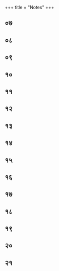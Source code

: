 +++
title = "Notes"
+++


## ०७ 

[^106]:

    This system envisions a limitless number of 'worlds' made from and dominated by each principle. These worlds exist so that souls which have not received the Saiva form of initiation, but have attained a lower form of perfection through a continuous practice of concentration, receive a body and sense organs best suited for experiencing pleasure and pain in a particular world, and may finally attain identity with the Lord. Every world has superintend ing deities who are called the Lords of that world. 

[^107]:

    Located in the intellect principle (buddhi tattva) are eight 'worlds' (bhuvana), each dominated by a class of heavenly beings or deity: pisacas, raksasas, yakśas, gandharvas, Indra, Soma, Prajāpati, and Brahmā. 

[^108]:

    According to the Svacchanda Tantra, the names of the worlds under prakr̥ti are: Akrta, Krta, Vaibhava, Brahma, Vaiṣnava, Kaumara, 'belonging to Uma' (Auma), and 'belonging to Srikant ha.' Kṣemarāja explains that those who have practiced yoga with renunciation attain the 'world' (bhuvana) named Akrta, while those who practiced karmayoga reach the bhuvana named Krta. Similarly, those who practiced nirmanayoga go to the world of [[238]] sbhus. The abode of Brahmā is attainable to those who practice yoga with conviction that puruṣa is one universal soul. The abode of Viṣnu is the final resort for those who strictly practiced yoga according to Vaiṣṇava tradition. Those who practice yoga main taining celibacy (brahmacarya) go to the abode of Kaumara world. The abodes above this, named Auma and Sraikantha, are the abodes of those who practice yoga according to the Saiva doctrine. 

[^109]:

    There are seven groups of eight deities who preside over different principles. The first is called patysttaka, the group of eight Lords beginning with Lakulisa and ending with Amaresa. The second is called Guhyaṣtaka who are the Lords of fire; the first of them is Bhairava. The third group is Atiguhyașttaka, which rules over the principle named wind (vayu). The fourth group of eight is called Pavitrāstaka, with Sthānu, etc., who rule over the principle called ākāśa. The fifth group of eight, beginning with Sthūla and ending with Chagalāṇda, rules over ahamkāra. The sixth group of eight divinities called Yonyaṣtaka rules over the intellect. The seventh group of eight is called Yogaṣtaka which rules over prakr̥ti. 

[^110]:

    The eleven worlds of the Rudras are as follows: Vāma, Bhīma, Ugra, Bhava, Isa, Ekavīra, Pracanda, Gauri, Aja, Ananta, and Ekaśiva. 

[^111]:

    The names of the worlds in impure vidyā, kale, and niyati are Kro dheśa and Canda, Samvarta and Jyoti, Sūra and Pancānta, respec tively. 

[^112]:

    The worlds under kalā and mayā are as follows: Ekavīra, śikhi, Śrīkantha in kalā, while in māyā, Mahātejas, Vāma, Bhava, Udb hava, Ekapinga and īsāna, Bhuvanesa and Anguṣtha. 

[^113]:

    In pure vidyā principle there are five worlds. They are: Hala halarudra, Krodha, Ambika, Aghora, and Yama. 

[^114]:

    Every principle is composed of subtle elements (kalās). They are called nirrtti, pratisthā, vidyā, śāntā, and sāntātītā. The number of worlds in niyrttikalā is sixteen; in pratistha the number is fifty six; in vidyā the number is twenty-eight; in śāntā the number is eighteen. There are no worlds in śāntātītā. Thus, the total number of the worlds in all five kalās is one hundred eighteen. NOTES 239 

## ०८ 

[^115]:

    The generic attribute of all jars is jarness, i.e., that which perme ates all jars. The highest Lord, śiva, is far more extensive than any other generic attribute; therefore, he is the greatest universal by whose light everything shines. 

[^116]:

    According to this system, where some specific characteristics such as, support, solidity, etc., are found, that is to be known as the earth principle. These characteristics of the earth are seen in the regions beginning with the all-consuming dreadful fire (kālāgni) and ending in the world of Virabhadra. 

[^117]:

    The theory of the nature of absolute causal relation states that even at the emergence of creation, the universe is nothing but an expan sion, an 'opening up' (sr̥ṣṭi) of the light of the autonomous Lord. The Lord is also the cause of 'maintenance' (sthiti), i.e., the uni verse remaining steadily present within the Self; and 'withdrawal (saṁhāra), the state of rest in one's own Self. According to this theory, in reality no change has taken place in the Self, which is identical with consciousness. Furthermore, internality and exter nality are not distinct from each other, but two sides of the same reality. The artificial or fictional causal relation is not real, and is accepted only to help explain the state existing in māyā. The power of causal relation is limited and governed by the Lord's restrictive power (niyati). 

[^118]:

    For the creation of a particular object, some elements are present in the beginning and others follow it in a regular order. This order of sequence, in the form of priority and posteriority, remains invariably present; for example, the clay used in making a jar is always present before the jar itself comes into existence. 

[^119]:

    Every effect has in its background the sentient cause as its agent. If the conscious agent is absent, the aggregation of all the causes, either individually or collectively, cannot produce the intended object. For example, even if the stick for moving the potter's wheel, clay, and other necessary materials for making a jar are present, the jar cannot be produced if the potter himself is absent. There fore, it is concluded that a conscious agent is required for produc240 NOTES ing an effect. However, all of the above-mentioned instruments, along with the sentient agent, are considered as the cause of any action which in reality terminates in consciousness. 

[^120]:

    It is generally accepted that the causal relation depends on or is controlled by the restrictive power of the Lord. Therefore, it is relative, but the absolute causal relation depends on none. Con sciousness shines in the form of the universe. For instance, all the principles (tattvas) from earth to śiva are dependent on the one prior to it. The earth is supported by the water, the water helps the earth for its solidity. Furthermore, all the elements are unable to come into being without the existence of subtle elements. In the same way, these subtle elements cannot come into existence with out the blossoming action of the sense organs. That again is impos sible without determination regarding different sense organs. This also is not possible without the existence of the primary matter inseparably and equally linked with all, which is known as mūlapraksti. This primary matter, being an enjoyable object, is unable to exist without the subject that enjoys it. The subject that experiences it is the sharer of the experience of different objects of experience. It is for that reason that it is considered limited. Thus, the limitation that is seen in a conscious subject (puruṣa) is only imposed and not real. This imposed limitation is due to kāla, kalā, niyati, rāga, and vidyā, which cannot be activated without con sciousness (samvit). However, consciousness, being partless, can not manifest without the existence of the delusive power called māyā. Freedom, the cause of limitation, has comparative distinc tions of manifestation. These features are shining in the beginning as slightly unlimited, then unlimited, then slightly blossoming and finally are fully bloomed. However, these states of the manifesta tions by the power of freedom could not be possible without that which is perfectly luminous by nature, which in this system is called Bhairava. 

[^121]:

    This remark explains the existence of differentiation or multiplicity in spite of the presence of the Absolute everywhere. 

[^122]:

    Mount Meru cannot be supposed to be the cause of the jar, because NOTES 241 it exists in a distant place. The question implied here is, how could the universe be created by a Lord who remains distant? 

[^123]:

    This is to say that the effects can be produced in a variety of ways. 

[^124]:

    śiva is, in essence, consciousness. He is perfectly full and free from desire. In the state of māyā, the limited soul feels a longing for an object in order to fulfill his desires. The desire arises in the limited soul because of some want in him. The Lord, on the other hand, does not lack anything. Therefore, there is no question of any desire in him. However, on account of his freedom, a sort of intention toward tasting of his delight continuously goes on. The pentad-named śiva, śakti, sadāśiva, īśvara, and śuddhavidyā, who abide in the pure path (adhva), shine with comparative intensity from the relish of the taste of delight on account of his autonomy. It is because of the comparative intensity of this relish that con sciousness manifests itself as "I" (aham). This is known as the state of śakti. In other words, consciousness which is absolute (anuttara) now sees (as if), on the mirror of consciousness, its own reflection and cognizes it to be its own, then the cognition that fol lows is “I am This” (aham idam). In this instance, the substratum where it shines is “I” and “This" shines as an indistinct outline of the picture. In the cognition, "I am This," "I” is the principal and "This" has the subordinate position. The principle known as sadāśiva abides where the host of the subjects called mantreśvara cognizes the universal light of consciousness as “I am This.” But on the level of the knowing subjects called mantreśvara, this cog nition assumes the form of “This is I," where "This” is vividly prominent and “I” is subordinate. This principle is called isvara, where “This” as the knowable shines with “I," invariably one with it. In śuddhavidyā, on the other hand, there is no distinction between principality and subordinacy. There both “I” and “This" shine in a balanced way. 

[^125]:

    In this triadic system, subjects are of seven kinds. They are known as sakala, pralayākala, vijñānākala, mantra, mantreśvara, mantramaheśvara, and śiva. Impurities are of three kinds. They are ānava, māyīya, and kārma. The āṇavamala is of two kinds. [[242]] First, it lacks right knowledge regarding the Self, which is of the nature of consciousness. The second is the wrong notion of con ceiving non-self, that is, the body, the sense organs, prāṇa, etc., as the Self. The impurity born of māyā (māyīya) causes the notion of difference. The impurity born of deeds (karma) appears to the soul to be of the nature of virtue and vice. Impurities are considered to be the bond by which souls remain bound to worldly existence. The knowing subjects who have all of the above three defilements (mala) are called sakala. The souls known as pralayākala have two such impurities, i.e., āṇava and karma. The vijñānākala souls have only one mala. They are of two kinds: (a) free vijñānākala souls, in which all·impurities have ended, and (b) vijñānākala souls, in: which some trace of impurity still persists. From among the first group, eight vidyeśvaras are selected, and from the second group seven million mantras serve the Lord to help the worldly people. 

[^126]:

    śiva is always perfectly full of His five powers. However, he mani fests different principles in which a particular energy shines pre dominantly while other energies remain subordinate. On account of this factor different principles, even in this pure path, and dis tinct features like śiva, Sadāśiva, etc., become manifest. 

[^127]:

    According to this system, defilement (mala) is not a distinct sub stance as accepted by dualist Saiva thinkers. 

[^128]:

    It is comparable to a seed, which does not take root and blossom externally and is going to be destroyed. 

[^129]:

    The characteristic of kalā is limited doership. 

[^130]:

    In some doctrines kāla evolves after niyati, but in the present text niyati is mentioned after kāla. The reason for this is that the causal relation cannot stand without time, for the regular order of the cause preceding the effect cannot take place without time. Priority and posteriority can exist only when time comes into being. 

[^131]:

    Kalā is the agent which creates the knowable object and the effect as separate from itself. 

[^132]:

    Sukha is the state of agitation which is pleasant, rajas is the state of agitation which is painful, while tamas is the state of agitation which lacks awareness. NOTES 243 

[^133]:

    Above intellect (buddhi) and below the primordial matter (prakr̥ti), a guna principle (tattva) is supposed to exist. It is only an aspect of praksti, the balanced state of three guṇas. Therefore, the balanced state of guṇas is called prakr̥ti and its agitated aspect is known as guṇa tattva. However, guṇa is not counted as a distinct principle from praksti. The impelling force that agitates or breaks the bal ance of prakr̥ti is the superintending deity of the tattva. The agita tion in praksti occurs in relation to those who desire enjoyment, but in those in whom these desires of enjoyment have disappeared, this agitation does not create any effect. According to the Trika system, agitation in praksti is caused by the.Lord Srikanthaṇātha. 

[^134]:

    According to Sāṁkhya philosophy, prakrtį is insentient, while purusa is sentient but non-active either in bondage or in liberation. Therefore, some external agent of agitation is required. According to Saiva philosophy, agitation is created by the intervention of īśvara. 

[^135]:

    As, for example, when one perceives an object, the cognition “I see a tree" arises. In this instance, “I” is a subject and a tree is an object. The relationship between the two, the experiencing subject and object is the result of ahamkāra. For seeing a tree, eyes are sufficient, but the sight of the tree is experienced by the instru ment "I" ahamkāra. 

[^136]:

    When, by spiritual practice, the mind becomes subtle, it does not require any external instrument for perception. At that point, it can see through the sense of touch and experience touch through the sense of hearing, etc. 

[^137]:

    This is a reference to the Vaiseșika school of thought, according to which sense organs are born of matter. 

## ०९ 

[^138]:

    Here thirty-six principles (tattvas) are understood in terms of seven kinds of knowing subjects (pramātā) residing on the seven spheres along thirty-six principles. 

[^139]:

    The plural ending attached to the names of these seven knowing subjects indicates the existence of a great number of knowing sub jects belonging to each of these groups. [[244]] 

[^140]:

    In the lowest sphere, from earth to praksti, reside the sakala know ing subjects. The sakala knowing subjects are capable of perceiv ing only the principles from earth to praksti. The higher knowing subjects, who possess more extensive subjectivity and therefore possess qualitatively different energies (śaktis), are capable of per ceiving the higher principles. 

[^141]:

    In TĀ 10:3-5, Abhinavagupta explains: The principles from earth to praksti are divided into fifteen on the basis of the (seven) possessors of power (śaktimān), their powers (śaktis), along with their 'unique nature' or thing in itself', (svarūpa). There are thir-: teen divisions from puruṣa to kalā; eleven divisions [exist] when the pralayakala [group of knowing sub jects) becomes the thing in itself, it is similar with māyā; [there are] nine divisions when the thing in itself becomes vijnanakala; seven divisions [manifest] when the man tra [knowing subjects) becomes the unique nature; a threefold division [arises) when the mantramahesvaras become the unique nature. Śiva, whose nature is con sciousness, which is dance of uninterrupted light, has no division. 

[^142]:

    The expression prameyatayogya means: 'that which is worthy to be conceived as an object itself,' that is, as insentient; it is neither energy nor the possessor of energy. 

[^143]:

    According to this system, the universe is of a threefold nature, non-transcendent (apara), transcendent-non-transcendent (parā para), and transcendent (para). In other words, reality is primarily conceived as possessing an objective side (nara), energy (śakti), and a possessor of the energy (śaktimān). However, Abhi navagupta points out that the thing in itself' (svarūpa) is the sphere of objectivity, the śākta is the sphere of perception, and the possessor of power is the perceiver or knowing subject. Therefore, all seven knowing subjects are śiva, who possesses different ener gies, that is, different powers in the different spheres in which they operate. The thing in itself is common to all of them, which pro vides a degree of objectivity. NOTES 245 

[^144]:

    Limited knowledge (vidyā) and limited agency (kalā) are consid ered to be the energies of the sakala souls, who are defiled by all three impurities (malas). Although sakala souls are bound and limited by impurities, they possess the powers of knowledge and action. 

[^145]:

    The word asphuṭa means indistinct or dormant. In pralayākala souls, vidyā and kalā are still present; however, they remain dor mant because they rest in deep sleep (suṣupti). 

[^146]:

    The sevenfold differentiation of the śaktis is used for the purpose of elaboration and instruction. In reality, there is only one śakti ... belonging to the Lord; that is, His svātantryaśakti, which is .inseparably united with Him. This autonomy manifests itself as many śaktis, but at the same time keeps all of them within and shines as one. 

[^147]:

    Distinctions among the instruments do not create distinction in the subject. The supreme subject, by means of its power of freedom, creates divisions in its own Self by causing some to shine as an object, and others as an instrument. 

[^148]:

    Here begins a long and complex argument in which Abhinavagupta attempts to refute 'doctrine of perceptibility' advocated by the Mīmāṁsā school. According to the Mīmāṁsā theory, in order to be perceived, every object must possess a quality of perceptibility; any object devoid of this quality cannot be perceived. Abhi navagupta disagrees and attempts to prove that perceptibility is not the quality of an object, but a power possessed by the perceiver. All entities already exist within consciousness, and when a given entity appears within the organs of perception of a perceiver, then it becomes an object of perception. Everything is illuminated by consciousness, including defilement (mala), as well as non-exis tence, because for a thing to be non-existent, it must be included in consciousness. Therefore, objective existence depends on con sciousness, and is not perceptible independently from it. For Abhi navagupta, it is important to establish this position, because he needs to argue that the knowing subject must develop a higher level of subjectivity to be able to perceive the larger and subtler spheres of reality. [[246]] 

[^149]:

    The one who is self-luminous does not need anyone to perceive this shining, because it is the very nature of the divine to shine. There fore, He does not assume the nature of objectivity, and because of that the quality of being perceptible, which is distinct from its own Self, does not appear in Him. 

[^150]:

    The point here is that this feeling of jealousy does not abide in the beautiful woman, but in the person himself. 

[^151]:

    The act of watching this dance becomes complete when a person attains the state of aesthetic pleasure by becoming one with the unified light of awareness manifested through the watching audi ence; thus, vidya and kala awaken subjectivity in sakala souls where objectivity is predominant. . 

[^152]:

    The point here is that when objectivity in the principles from puruṣa to kalā are conceived and the portions of the veils (kañcukas) come into perception in the form of objects, then the subjectivity of puruṣa is lost. 

[^153]:

    The distinctions have been ascertained, but the number of objects which possess multiple natures cannot be stated. Therefore, the author, taking a clay jar as an example, presents its varied nature. Its quality of being a knowable object is nothing but its identity with the knowing subject. Therefore, when the jar is known by all knowing subjects as a jar, then it comes under the sakala group. When, on the other hand, it is only perceived by śiva, it is none other than śiva Himself. 

[^154]:

    The seeker who apprehends the earth principle as Brahman, but who dies before becoming fully established in śiva, attains the state of vijñānākala. 

[^155]:

    Those who practice the yoga of conceiving the earth principle as Brahman, by the end of the day of Brahmā (kalpa), or at the time of death, attain the state of pralayakevala. 

[^156]:

    When the group of seven knowing subjects, from sakala to śiva, is agitated (prakṣobha), they become intent on functioning in their respective fields. This agitation is known as a 'pulsation' or a 'change.' This brings about the appearance of the seven śaktis; there fore, the number of possessors of the śaktis (śaktimān) is also seven. NOTES 247 

[^157]:

    The purity of pure knowable (śuddhaprameya) is a result of it not being touched by the knowing subject. This is the case with the earth principle as well as the thing in itself (svarūpas) of all the other principles as well. 

[^158]:

    When a person well-established in prāṇa perceives an external object, his breath goes outside to a span of sixteen digits (angulas). When the final measure comes in contact with an object, the breath becomes identified with it. This is explained by the term tanmayi. 

[^159]:

    Those who are endowed with discerning capability are able to con ceive fifteenfold nature to the end of pradhana. 

[^160]:

    With the lessening of-the-number of thought constructs, the span of a tuti also lessens. The lessening of the thought of this-ness (idantā) diminishes gradually, and it finally results in the form of absorption into śiva constituting two digits (angulas). 

[^161]:

    The word sāvadhānatā here means 'steadiness of consciousness of that is not to be diverted from here to there, or from this to that.' It means that the yogin remains attentive towards that one from which the knower of the object (grāhaka) arises, and from where the object gets its rise. It always remains steady in self-luminous consciousness alone. 

[^162]:

    According to early Saiva thinkers, such as Kallata, the meaning of the word pāta is goddess Kālī, Mātssadbhāva, Bhairava, Pratibhā. However, the author himself is reluctant to go into depth explain ing the mystical meaning of this word. 

[^163]:

    When a yogin practices meditation in the tuṭi related either to mantramaheśvara, mantreśvara, or mantra, he is able to attain the siddhis corresponding to these states. 

[^164]:

    The dream state is considered to be an instrument, or rather, a door, by the help of which one is able to arrive at the right form of knowledge. 

[^165]:

    The supreme consciousness externally assumes threefold nature. These are the object of knowledge (rūpam), the instrumentality indicated in the sentence above by the expression "by, means of sight," while the word aham indicates the subject of experience. [[248]] Therefore, the subject knows the object by means of the instru ment, i.e., sight. However, the supreme subject (parā) permeates and remains above these three. 

## १० 

[^166]:

    According to this system, there exists a subtle energy which func tions to hold all the principles (tattvas) in their respective places For example, the principle earth is held by the subtle energy called dhārikā. As the function of this energy is to contain or stop the earth, it is also called nivstti. Similarly, the subtle energies called pratiṣthā, vidyā, and śānta are active in other principles or in groups of them. .: 

[^167]:

    Anda sphere, or egg, is that which serves as the wall separating one sphere from the other. They are also called coverings or veils (āvaraṇa) which do not allow one sphere to penetrate another. 

[^168]:

    This is to say that the qualities, such as smell, taste, touch, etc., belonging to earth and other tattvas exist also in the śakti tattva; however, their existence is not in the gross form but in the subtle. This is the reason why śiva is ritually worshipped in the phallic form made of five different elements. 

[^169]:

    The principle called śiva is free from any sorts of mutations, limi tations, or thought constructs. 

[^170]:

    This is to say that transcendence cannot be an object of meditation. If an object of meditation were to exist in it, it would not be tran scendent. Therefore, the kala that functions in the lower level, just below the highest, is known as śāntā. However, śiva is beyond śāntā; therefore, no name is suitable to describe the Immutable One. 

[^171]:

    Anything that shines as knowable remains existing for some time, but when the quality of being an object of knowledge disappears from the heart of the yogin, that which remains is known as thirty six principles. Even if, for the purpose of teaching, in that state, the divine is conceived as the thirty-seventh principle, then upon the disappearance of even this objectivity from it, the divine is conceived as the thirty-eighth principle. LV NOTES 249 

[^172]:

    When the whole scheme of thirty-six tattvas is grouped into nine divisions, then their names are praksti, puruṣa, niyati, kāla, māyā, vidyā, īśvara, sadāśiva, and śiva. 

[^173]:

    The worlds are perceived as objects of knowledge shining in three different forms of knowable objects. They are: kalā, tattva, and bhuvana. In the same way, when they rest in the subject, they are also threefold, i.e., varṇa, mantra, and pada. 

## ११ 

[^174]:

    Abhinavagupta's thesis is, in essence, that consciousness (samvid) . is a perfect unity, full and unchanging even when taking the forms of all manifestations and activities. What is contained in the first ten chapters of this work constitutes a short-cut for a small number of truth-seekers who, according to this system, have been pursuing spiritual perfection over many lifetimes. The significance of this knowledge for others is made clear in this chapter. 

[^175]:

    It is stated in the Bhagavadgita that the fire of knowledge burns the karma of all deeds. For one undergoing the experience of past deeds, it is necessary to remain involved in actions whose fruits are to be experienced in the future. The doer has to experience the results of past actions gradually, not all at once. There is no end to the cycle of deeds or their results, and for this reason the descent of grace (śaktipāta) needs to be discussed. According to the posi tion represented here, when śakti 'opens up in one's own self, right knowledge dawns spontaneously. 

[^176]:

    Karmasāmya occurs as a result of balance of two mutually oppo site past actions. Both of these actions possess exactly equal power, and therefore restrict each other from producing any fruit. Accord ing to this theory, śaktipāta takes place when these two deeds are balanced and their results neutralized. 

[^177]:

    According to the teacher Khetapāla, that śakti whose nature is to restrain (nirodhikā) arrests the mala. When impurities (mala) become perfectly ripened, the above śakti becomes inactive, and the proper manifestation of knowledge and action occurs. This cul minates in the decent of grace (śaktipāta) on a seeker.250 NOTES 

[^178]:

    When the Lord assumes the form of bound being by accepting the limitations of time, space, etc., this does not entail any differentia tion in His innermost nature. 

[^179]:

    The term jhatiti means 'without delay,' that is, taking recourse directly to anupāya. 

[^180]:

    The term 'by gradual process' (kramena) refers to a method of ini tiation, performance rituals, etc. 

[^181]:

    This is the Saiva explanation of the nature of the descent of grace. In the process of manifestation, the supreme Lord (Parameśvara) creates limited beings by concealing (tirobhāva) His own Self through kancukas, tattvas, and the malas. He reveals his own Self by bestowing śaktipāta on-limited souls. The entire process of con cealment and revelation is the result of the autonomy (svātantrya) of the Lord. 

[^182]:

    This is to say that the autonomous and omnipresent Lord is impar tial and therefore there is no object, activity, or person that He prefers over others. 

[^183]:

    As it is stated, the right kind of teacher (guru) is considered to be equal to Bhairava. This is because he possesses the fullness of self realization as well as the right understanding of the meaning of the śāstras. 

[^184]:

    Although śakti is present everywhere, it has different forms with different effects: as jyeșthā-śakti, it leads one to the ultimate goal; on the other hand, the ghorā and ghoratarā-śaktis, that is, the fearsome and the terrible, lead one toward worldly existence. 

## १२ 

[^185]:

    Viras are Saiva practitioners deemed to have attained mastery over the senses and a high level of spiritual development. 

[^186]:

    The procedure of external bathing is as follows: keeping the mind steadily concentrated on the mantra given to him by the guru, one should follow the track of the cows while dust is still present in the air. One is supposed to enter, and should make three strides in the dust created by the cows. This is known as pārthiva bath. In the NOTES 251 same way, one should purify the whole body, beginning with head and ending with feet, by uttering the mantra of śiva with its five limbs (Isana is the head, Tatpurusa is the face, Aghora is the heart, Vāmadeva is the hidden parts of the body, and Sadyojāta is the whole body). Then, having cleansed the body with the mantra, one should plunge into the water repeating the mantra of śiva with its auxiliary parts. This is known as bathing with water. Taking ashes from the sacrificial fire, one should burn impurities present on the head, face, heart, genitals, and the feet with it while uttering the mantra "phat.” When this is done one should throw a handful of these ashes on the head while repeating the mantra of śiva with its five limbs. This is known as bathing with ashes. One should move back and forth in the pleasing air, remembering the mantra, given to him by his guru, in his heart. This is known as bathing with air. One should bring the mantra into one's mind and should remain concentrated there fixing his concentration on the void (ākāśa). This is known as bathing in the void. One who immerses oneself in the light of the sun and the moon, identifying himself with śiva, is cleansed of all impurities. This type of bathing is called soma and arka. The last type of bath is bathing in the Self (ātmā). In the Tan traloka, Abhinavagupta describes it in the following way: “The very Self is the supreme Lord himself; it is free from disciplines established in spiritual texts. It is like a great lake in extension and depth; the universe should dissolve therein, upon which one becomes pure and the cause of purification for others.” 

[^187]:

    The expression "tatratatra” refers to the five faces of śiva, i.e., Īsana, Tatpuruṣa, etc. One is to first identify with these five faces of śiva, upon which one attains full absorption into śiva. 

## १३ 

[^188]:

    The author begins this chapter, which deals with initiation, by describing the procedure for selecting a suitable place for worship, mantra repetition, and practice of yoga. He discusses this topic in Chapter 15 of his TĀ, verses 80-115ab. At the very beginning, Abhinavagupta points out that only when one is serene and well [[252]] disposed in his heart (bhāvam prasannam ālocya) is he suitable to perform worship, and only then should he proceed to the place of worship. 

[^189]:

    In TĀ 15: 114a-115b, Abhinavagupta describes the place where the worship should take place: "The suitable place--for either attaining perfection or liberation with regard to the practice of worship, mantra repetition, or attainment of samādhi-is the one where heart is inclined toward beauty and at peace." 

[^190]:

    The land of Aryans is between Himalaya and Vindhyācala. 

[^191]:

    Kāraka is a term, used by Pāṇini in his Astādhyāyi, which denotes various participants in action presented by a sentence. The closest equivalent in other classical and some modern languages is a word 'case,' such as nominative, genitive, accusative, ablative, etc. 

[^192]:

    Abhinavagupta, who advocates the theory of the supreme nondual ity, has to account for ritual action, which consists of factors or participants in action presented by a sentence (kārakas), which because of their perceived distinction could be construed as con tradicting nonduality. This was certainly the opinion of Samkara cārya and other Advaita Vedānta thinkers; Abhinavagupta dis agreed with this understanding and argues that action, distinction, change, etc., are also included within consciousness. To illustrate, we can take the example of the following sentence: I offer water from the sacrificial pot to Lord śiva with a spoon in the place of worship. The factors here are: the agent of acting, the object of the act, its instrument, its point of ablation, and the location of the act of worship. For Samkarācārya, the supreme reality cannot be of the same order as that of objective existence which is transient in nature. The Brahman is the transcendent, immutable, and partless reality, and all subjective and objective phenomena are only appearances possessing no real existence. The Brahman is without attributes and as immutable, it cannot be subject to action. The attribute of changeability is the most important characteristic of objective existence, and therefore ever-changing empirical exis tence must have a ground on which all these changes take place. The same, of course, applies to the ritual action, which, as we have NOTES 253 seen, consists of the factors or the participants in action described by a sentence. For Abhinavagupta, on the other hand, the supreme reality, which consists of prakāśa and vimarśa, even in the process of externalization, remains established in its own Self, 'relishing' (camatkāra) the bliss of 'fullness' (pūrnatā), and 'independence' (svātantrya) of its own essential nature, which is in no way over shadowed by the external manifestation. The lower aspect of cre ation is a contracted form of that supreme consciousness, which, through the activity of māyā śakti, assumes limited forms, thus bringing into existence the notion of duality. Thus, the supreme reality consists as much of differentiation as it does of unity. This differentiation always remains within that I-Consciousness and therefore is never separate from it. Thus, unlike Samkara for whom action is always binding, Abhinavagupta accepts action, such as the ritual activity, as potentially liberating. 

[^193]:

    In TĀ 15: 161, Abhinavagupta describes the role and the meaning of sacrificial vessel in:Tantric ritual in the following way: "All that which is touched by the drops of the water contained in the sacrifi cial vessel becomes in fact pure. What other kind of purity could there ever be but that of the touch of the rays of the sun of śiva?” Furthermore, “As the Lord said in the Mālinīvijayottara Tantra in the section dealing with the sacrificial vessel, it is necessary to be careful not to conceive anything as not being purified by it. Every thing is purified by it and what is impure becomes pure" (TĀ 15: 162-163ab.) However, the impurity only belongs to the limited knowing subject abiding in māyā and is not the essential nature of things: “Here we speak of impurity from the perspective of bonded souls and of their systems. The essential nature of all things remains in fact always the same, without changing from what it was earlier or what is conceived to be” (TĀ 15: 163cd-164ab.) 

[^194]:

    All the various factors which constitute a ritual action attain iden tity with śiva through the process of the placement of the syllables (nyāsa). 

[^195]:

    This is to say that direction depends on how the forms are arranged in space. [[254]] 

[^196]:

    Here begins description of inner worship. In the course of this worship, one is expected to bring one's body, mind, void, and prāṇa into identity with śiva. See TĀ 15: 295b-

[^312]:

    

[^197]:

    This is the reference to múlādhāracakra, which, according to TĀ 15: 297cd, is located four fingers below the navel. 

[^198]:

    Here begins what Abhinavagupta calls 'the external sacrifice' because the disciple, after attaining identity with śiva through var ious ritual acts, should project his consciousness externally in the vital breath, void, and up to the external plane. 

[^199]:

    There are eight purificatory rites and six deities. Therefore, the number becomes forty-eight. 

[^200]:

    For greater details in regard to the conventional rules and their detailed description, see TĀ 15: 521-

[^611]:

    

[^201]:

    See TĀ 15: 

[^576]:

    

## १४ 

[^202]:

    Putraka or spiritual son is a type of initiation in which a disciple is adopted as a successor of a teacher. 

[^203]:

    Parivāra or family refers to the group of subordinate deities centered around the main deity. 

[^204]:

    This refers to the doors of the place where the rituals are performed. 

[^205]:

    For more details regarding the procedure of 'The Adoration of the Door' (dvārārcanam) see TĀ 15:184-

[^190]:

    

[^206]:

    Abhinavagupta talks at length about the nature of animal sacrifice in TĀ 16:28-

[^72]:

    There, by quoting various scriptures, he points out that any type of animal killing, such as for profit, a wedding, or sport, is not allowed except in the course of sacrifice (yāga). According to him, killing consists of separating an animal that still possesses each of the three impurities (malas) from the vital breath. On the other hand, the ritualistic sacrifice of an animal is not killing because, in the course of the ritual, the animal is first separated from three impurities, and thus it is separated from its body. Thus, for Abhinavagupta, ritual sacrifice of an animal is a NOTES 255 form of initiation which joins the animal with the higher principles and for the purpose of propitiating God. 

[^207]:

    The nirbīja type of initiation is given to those judged incapable of following the set of rules of post-initiatory conduct (samayapāśa), as for example children, those who are dull, old people, women, those attached to their wealth, the sick, and so on. They attain liberation on account of their devotion to the teacher, deities, and scriptures. On the other hand, the sabīja type of initiation is given to those who have the gift of reason, are capable of tolerating toils and difficulties, and are therefore capable of following the set of rules of pre-initiatory conduct... 

## १५ 

[^208]:

    The initiation described in this chapter is given to a dying person. Ordinarily, the initiation is not given to all, and one desirous of initiation needs to show his devotion to teacher, deities, or scrip tures. This devotion is, in turn, seen as an indication of the descent of grace (śaktipāta), and śaktipāta is perceived as a definite sign that one is suitable for initiation. The conditions under which the teacher is expected to grant initiation to a dying person are described by Abhinavagupta in the TĀ 19: 4-6: When in a dying person, the fall of even weak power is awakened-whether he is taken by devotion to a teacher and others; whether the fall of grace is through work of friends, relatives, etc., whether he has been indeed regular (samayin) but has not obtained the supreme initiation; whether, already having obtained it, he desires to leave as soon as possible his vital breaths, desirous of going away-the teacher should provide for him the initiation of immediate depar ture, free from impurities. However, the teacher must be careful not to give initiation to a person whose impurities (malas) haven't reach maturation, or to one whose karma hasn't been exhausted (seṣakarmikavigrahe). The commentator explains this compound to mean: one who is not about to die, that is, one whose prārabdhakarma hasn't been fully exhausted. 

[^209]:

    Marma is the place where the feeling of the connectedness with the body remains present. [[256]] 

[^210]:

    According to the Tantrāloka, this is done by means of the nyāsa, using the kṣurika and other mantras. 

[^211]:

    That is, at the time of leaving one's body. 

[^212]:

    Abhinavagupta describes the nature of brahmavidyā initiation and the qualifications a teacher needs to have to perform this kind of initiation in the following way: "This initiation, which provides exit from the body, must be performed by a teacher who is experi enced in yoga. How could one who has not practiced various prāṇayama exercises be in a position to affect it" (TĀ19:23cd 24ab). (The brahmavidya) is in a position of producing its effects automatically, such as the purification of the principles, etc. The teacher, thanks to the power of ritual action and mantras, can thus join the disciple with the supreme principle (tattva). Even if a teacher hasn't practiced yoga, he is nevertheless in a position to execute the initiation that provides immediate exit from the body, thanks to the power of ritual action, mantras, and meditation. 

[^213]:

    According to Abhinavagupta, both the samayin and purtka are entitled to recite brahmavidyā. By this recitation, the dying person receives the samaya type of initiation. See TĀ 19:31

    

[^214]:

    The meaning of the expression sapratyaya is 'with signs or with giving signs,' as, for example, a person's dead body is re-animated by the power of mantra and lifts itself, etc. 

[^215]:

    This is the type of initiation which, according to TĀ, gives hope to foolish individuals. It is described by Abhinavagupta in TĀ 20:2–7: The teacher, completely intent upon reciting appropriate mantras, must meditate on his right hand in the form of a triangle of fire, completely flaming, resplendent with the phoneme of fire, stirred by a wheel of winds, and must place there any seed and meditate on how it is burning, both in the hand and within his heart. In this way the seed, consumed by the heat of a multitude of "phat" mantras enlivened by the phonemes of fire "ra," loses every seminal quality and is now incapable of germinating. At the same time, by virtue of this same procedure, based on the power of mantras, meditation, and rituals, the three malas (āṇava, māyiya, and kārma) are also 'burned in the sense that they are no longer in a position to furnish NOTES 257 their products. This initiation, which has as its purpose the destruc tion of the seed, was described to me by the venerable śambhunātha in his benevolence. The teacher, out of mercy, can also join the seed to śiva. The initiation is, in fact, full of splendor (sudipta), and is in a position to grant liberation also to vegetable life. 

[^216]:

    This particular type of initiation, which reduces or eliminates the weight of a disciple, Abhinavagupta connects with the five stages of repose, that is, pragānanda, udbhava, kampa, nidrā, and ghūrṇi described in Chapter Five of Tantrasāra. In TĀ 20: 14-15ab, he clarifies: “The leap (udbhava) is due to relief, caused by an eclips ing of the corporeal influence (dehagraha). The body is essentially constituted by the elements of earth. When the teacher, thanks to: the mantra of lightness, which will be explained later, meditates on the disciple rising into the air, he loses his earthly qualities." 

## १६ 

[^217]:

    As we have seen earlier, it is the aspirant's devotion to the teacher, deity, or śāstras which would entitle him to receive initiation, as this devotion is perceived as a clear sign of śaktipāta. However, in the case of the deceased or the absent one, this is obviously impos sible. Yet, the teacher would perform such an initiation if he could in some way infer that śaktipāta had descended on such a person. The signs of this type of śaktipāta are, for example: strong feelings that a teacher himself, for some unknown reason, had for a deceased or absent soul, or the strong persistence of the family that advocated initiation. 

[^218]:

    Abhinavagupta describes a procedure called 'application of the great net' (mahājjāla prayoga) in some detail in TĀ 21: 25-

[^45]:

    However, the intricacies of this procedure remain unknown because the acārya would receive oral instruction from his own teacher. The purpose of this procedure was rescuing departed souls who, for one reason or another, did not received initiation during their lives. A teacher would first catch the desired soul, draw him into the net, then reinstate him into a figure made of kusa grass, which repre sented his body, and then grant him liberation through initiation. [[258]] 

## १७ 

[^219]:

    We have already seen that a disciple is joined to a different princi ple in the course of initiation. To which principle one is joined will depend on the school of thought whose initiation one receives. However, according to the Trika school, other schools of thought do not possess the knowledge to enable a disciple to attain identity with śiva. Therefore, those who have received initiation into what the followers of Trika consider inferior sects should be first dis joined or drawn away from the principles that they were joined to by the previous initiation, and then initiated again. The process of transcending the inferior doctrines is accomplished gradually through a succession of steps: the descent of grace, the removal of impurities, the desire to find the right teacher, initiation, knowl edge, the abandonment of that which is to be avoided, immersion into that which is to be accepted, giving up the sphere of the enjoy able, and the removal of the limitations created by āṇavamala. For details, see Chapter 22 of the Tantrāloka. 

[^220]:

    Abhinavagupta gives the names of the genetic mantras (sādhāraṇāḥ mantrāḥ) in TĀ 22: 

[^20]:

    They are seven in number and their names are: prāṇava or mantra aum, mātskā, māyā, vyo mavyāpi, șadakṣara, bahurūpa, and the eye mantra (netra). According to TĀ 22: 15-17a, this is what a teacher says to one who is about to embrace Saivism and receive initiation: "This one was once a follower of other disciplines but is now inspired by your blessing; therefore bestow your grace (śaktipāta) upon him, so that this abandonment of other doctrines does not become a source of doubt for him, which will oblige him to practice rights of atone ment. And having attained identity with you, may he quickly achieve perfection and liberation." 

## १८ 

[^221]:

    In T.23:3-4, Abhinavagupta explains that a spiritual guide should transmit his own power (svādhikara) to a disciple whom he thinks is at the point of being in possession of well-practiced knowledge. "The one," continues Abhinavagupta, quoting Kami kāgama, "who does not possess this knowledge is not a teacher, NOTES 259 even if he has been anointed and has passed through the various stages, such as samayin, etc.” Furthermore, the only criterion for the selection of a new teacher is knowledge. Abhinavagupta writes, "The teacher who creates a new teacher must therefore select an individual of full and perfect knowledge, without considering any other characteristic, such as place, family, conduct, and body." TA 23:16b-17a. 

[^222]:

    In TĀ 23:31-32, Abhinavagupta describes the responsibilities of a newly consecrated teacher in the immediate period after his initia tion. He writes: "The new teacher, after having obtained consecra tion, must meditate and recite the entire complex of mantras estab lished in the scriptures for a period of six months so that he becomes one with them. Having attained identity with the mantras, and having taken possession of the potency of mantra (mantra virya), he finally becomes able to cut the bonds. Therefore, he should spare no effort to attain identity with the mantras." 

[^223]:

    In the Tantrāloka; Abhinavagupta explains that Brāhmaṇs, Kṣatri yas, Vaisyas, eunuchs, women, Sudras, and any other kinds of per son desirous of initiation should be initiated without being asked their caste. However, the teacher should take this into consider ation at the time when knowledge is imparted to them. Further more, the teacher, who is the basis of knowledge, should set seven sessions. These sessions are: initiation, explanation, compassion, friendliness, contemplation of the śāstras, unification with śiva, and giving away of food, etc. See TĀ 23:20b/23a. 

## १९ 

[^224]:

    As for the purpose of this rite, Abhinavagupta writes: “This type of initiation affects the purification of the subtle body (puryașt aka). If the puryaṣtaka does not exist, then there is also no heaven or hell.” TĀ 24:20-21

    

[^225]:

    The point here is that the entire procedure performed by teacher that will be described in the following lines is performed to estab lish firm conviction on the side of the ignorant ones. The entire performance by the teacher, according to Abhinavagupta, is not helpful in any way in attaining liberation. See TĀ 24:15b-16a.260 NOTES 

[^226]:

    Here begins description of śrāddhadiksā, or post-mortem initiation. Abhinavagupta discusses it in Chapter 25 of his TĀ based on the authority of the Siddhayogesvarimata Tantra. This rite must be per formed on the third, fourth, and tenth day after death, every month in the first year. After that, it should be performed once every year. 

[^227]:

    In TĀ 25: 4-6, Abhinavagupta clarifies: "This done, the teacher must take in hand, first of all, the offering (naivedyam), and after having meditated that in this offering abides śakti of the nature of food in the form of potency instrumental in nourishing, he must conceive that the dead person for whose sake this rite is performed is penetrated by it. The bound part in the form of enjoyable of this dead disciple must then be offered by a teacher to the enjoying sub- . ject in identity with him. In this way, the disciple becomes śiva." 

## २० 

[^228]:

    This vague statement can only be understood if we read it along with its corresponding section of the TĀ, which is Chapter 

[^26]:

    In the beginning of this chapter, Abhinavagupta explains that all the types of initiation presented up to now, including the last sacra ment, have as their goals purification, enjoyment, liberation, or both enjoyment and liberation. Jayaratha, in his commentary, clar ifies that the initiation which has enjoyment (bubhukṣuḥ) as its aim is structured so that it is not in a position to directly grant libera tion without first granting the fruition of the desired enjoyments). On the other hand, the mumukṣuḥ type of initiation, such as that of a spiritual son, etc., grants liberation precisely because it is devoid of the necessity of prior fruition. Furthermore, this type of initia tion can be either the sabīja or the nirbīja type. Only those who received the sabīja type of initiation are expected to follow a cer tain set of rules for the rest of their lives. On the other hand, those deemed incapable of following these rules receive the nirbīja type of initiation, which in itself includes mantras capable of purifying the bonds of post-initiatory rules (samayapāśa). 

[^229]:

    Mantras should be received in the course of ritual and should be kept secret. The practitioner should attain identity with the potency of the mantra (mantravirya), without which mantras NOTES 261 remain ineffective. Furthermore, mantras should be received directly from a teacher who has himself attained identity with the potency of the mantra, and not from some book. In TĀ26: 20-24ab, Abhinavagupta writes: “The fundamental rule is the following: namely, the man tric form is not to be revealed by the teacher to the dis ciple in written form, especially in our system, which is superior to all. The mantras are of the nature of pho nemes, and phonemes are of the nature of reflective con sciousness. They can be transmitted to the disciple only if . it is not separated from the consciousness of the teacher. ... Written mantras àre, on the other hand, stripped of their potency and therefore unreal. Because of the conven tional meaning which clouds them, their natural splendor doesn't manifest from books." However, it has been stated in the Siddhayogesvarīmata that those who, in spite of adopting mantras from books, attain identity with its potency, are purified by Bhairava and spontaneously initiated. “Once mantras have been invoked," continues Abhinavagupta, “it is necessary to satisfy them and propitiate them with flowers, liquor, offerings of food and incense, proportionately to the fate, devotion, and capabilities of the worshipper. The śakti, nāda, and other mantras, which are especially fer vent, must be satisfied with liquor, meat, and blood at the beginning, and only afterwards with flowers, incense, etc." (TA 26:51b-53a.) 

[^230]:

    The unmanifest or avyaktalinga is one that has been spontaneously formed in nature. Among all the types of unmanifest lingas, those not made by human hand are considered to be the most excellent ones. Therefore, these types of lingas are highly recommended for the purpose of ritual worship. However, manifest, or vyakta lingas, can also be used in rituals, Abhinavagupta writes: “The teacher can, if he wishes, install a manifest linga (vyakta) in the form of an image or painting found in a picture or book, made of wood, gold, or crafted by an expert and initiated artist” (TĀ 27:19b-20a). [[262]] Lingas can be made of various materials, such as "little stones, gems, pearls, flowers, food, clothes, and perfumed substances. Lingas of stone created by artists, and so also those of metals, with the exception of gold ones, should be avoided" (TĀ 27: 12-13). Abhinavagupta points out that various measures, given in various texts, regarding the size and shape of lingas, and other concerns, are of little importance because: "The linga which grants the desired fruit is in fact only the one that has been illuminated by mantra, animated by its noble potency” (TĀ 27: 14b). 

[^231]:

    With the previous section, the instructions for the types of rituals that are indispensable observances (nitya) has been completed. In this section, the description of occasional observances (naimittika) begins. Abhinavagupta derives the word 'parva' from two roots:: the first root, pr,' which means 'to fill,' is combined with the suf fix 'van.' The other root is 'parv,' which also means 'to fill'; thus a celebration of a festival day is called 'parvadinam,' because on that day consciousness attains fulfillment. 

[^232]:

    According to the Siddhayogesvarimata, the other name for the sacrifice of the wheel (cakrayāga) is mūrtiyāga. The cakrayāga or mūrtiyāga is of five types. Abhinavagupta writes: The sacrifice of the wheel is of five types, namely: soli tary (kevala), coupled (yāmala), mixed (miśra), cou pling of the wheel (cakrayuk), and mingling of heroes (vīrasaṁkara). The solitary, in this context, is one in which only the teacher take part; the mixed is one in which disciples also take part, along with their wives; the coupled is of two kinds, based on whether the women who participated were wives or hired courtesans; the cou pling of the wheel is so-called because this is the type of sacrifice associated with the wheel, which because of the unification of śaktis grants all desired fruits; finally the sacrifice in which everybody participates is called min gling of the heroes. (TĀ 28: 78b-82a.) 

[^233]:

    One is supposed to perform the offering of the sacred thread (pavitraka) to make up for any deficiency and neglect of his responsibility regarding the teacher, scriptures, or for any transgression of the rules (samaya), or for those who failed to celebrate a festival day (parvadinam) or any of the occasional or indispensable observances. 

[^234]:

    Abhinavagupta outlines the procedure applied when a teacher explains the meaning of scriptures to disciples according to Chapter 52 of the Devyāyamala Tantra. 

[^235]:

    Abhinavagupta lists ten types of teachers capable of explaining the scriptures: "Each of these ten types of teachers has assumed a human body and possesses a particular mental disposition, but are all identical with śiva, although they are different from each other through knowledge and action. They are all dedicated to the scrip tures, to worship, to the initiation rites, to sexual union, meat, and liquor. There are secondary divisions among these due to possess ing different mental dispositions, such as tranquility (calmness), anger, or patience, etc." (TA 28: 391a-

[^393]:

    ) 

[^236]:

    As we have seen, the spiritual teacher is worshipped in most of the other sacrifices, but in all of these instances this worship is an accessory part of the sacrifice. On the other hand, this ritual is primarily devoted to satisfying or pleasing the teacher. 

## २१ 

[^237]:

    In this chapter, Abhinavagupta gives a brief outline of his under standing of the nature, meaning, and purpose of the āgamas or śāstras. This summary is brief and cryptic, and therefore difficult to comprehend without prior knowledge of the corresponding chap ters of the Tantrāloka, īśvarapratyabhijñāvimarśinī, or īśvara pratyabhijñāvivr̥tivimarśinī. 

[^238]:

    The entire universe is the expression of consciousness, which con sists of prakāśa or manifestation, and vimarśa, which is the knowledge of prakāśa in its collective and particular aspects. In a narrower sense, this vimarśa is language, which takes the form of the various āgamas. 

[^239]:

    In the last three chapters of his TA, Abhinavagupta discusses the nature of the śāstras or agamas at length. The title of Chapter 35 is [[264]] "The Union of all the Šāstras.' In it, Abhinavagupta presents his vision that brings together the great variety of agamic texts, both Hindu and non-Hindu. In his analysis, he grants all of them the status of being authoritative or being a valid means of gaining knowledge (pramāna). However, he arranges them in a hierarchi cal order, placing the Trika sastras at the apex. 

[^240]:

    For Abhinavagupta, there is only one agama from which all the others emerge. This broad acceptance of all sastras requires him to attempt a reconciliation of their differences. In order to accom plish this, he points out that all of them bring about the promised fruit. In this way, Sāṁkhya gives to its follower the knowledge to discriminate between purusa and prakr̥ti. Similarly, the follower of Buddhism attains the buddhi tattva, but only the Trika grants full and complete liberation to those who are entitled (adhikari). For Abhinavagupta, an adhikari is one who possesses firm faith in a given agama. Another question that arises here is: if it is true that all agamas emerge from one and the same source, then why is it necessary to perform a ritual of conversion, such as 'reclamation of linga' (lingouddhāra)? Abhinavagupta explains: In the body of one single doctrine, as for example, in the Vedas, it happens that its followers, in order to attain to superior degrees or ranks, must submit to special rites of purification. The same thing can be said in regard to our tradition, as for example, in the case of the reclama tion of the linga, etc. In other words, in the way in which one belonging to a lower āśrama cannot enjoy the fruits which come from the upper aśrama, in the same way, a follower of the Pāñcarātras, etc., cannot attain the iden tity with Śiva. (TĀ 35:28-29]) 

[^241]:

    In TĀ 35: 1b-2a, Abhinavagupta defines prasiddhi as a type of knowledge that is necessarily based in an omniscient knowing sub ject and is the basis of all human activity. 
